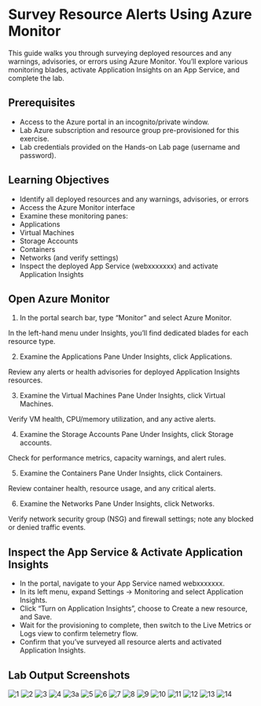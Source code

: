 # Survey Resource Alerts Using Azure Monitor

This guide walks you through surveying deployed resources and any warnings, advisories, or errors using Azure Monitor. 
You’ll explore various monitoring blades, activate Application Insights on an App Service, and complete the lab.

## Prerequisites

- Access to the Azure portal in an incognito/private window.
- Lab Azure subscription and resource group pre-provisioned for this exercise.
- Lab credentials provided on the Hands-on Lab page (username and password).

## Learning Objectives

- Identify all deployed resources and any warnings, advisories, or errors
- Access the Azure Monitor interface
- Examine these monitoring panes:
- Applications
- Virtual Machines
- Storage Accounts
- Containers
- Networks (and verify settings)
- Inspect the deployed App Service (webxxxxxxx) and activate Application Insights

## Open Azure Monitor

1. In the portal search bar, type “Monitor” and select Azure Monitor.

In the left-hand menu under Insights, you’ll find dedicated blades for each resource type.

2. Examine the Applications Pane
Under Insights, click Applications.

Review any alerts or health advisories for deployed Application Insights resources.

3. Examine the Virtual Machines Pane
Under Insights, click Virtual Machines.

Verify VM health, CPU/memory utilization, and any active alerts.

4. Examine the Storage Accounts Pane
Under Insights, click Storage accounts.

Check for performance metrics, capacity warnings, and alert rules.

5. Examine the Containers Pane
Under Insights, click Containers.

Review container health, resource usage, and any critical alerts.

6. Examine the Networks Pane
Under Insights, click Networks.

Verify network security group (NSG) and firewall settings; note any blocked or denied traffic events.

## Inspect the App Service & Activate Application Insights

- In the portal, navigate to your App Service named webxxxxxxx.
- In its left menu, expand Settings → Monitoring and select Application Insights.
- Click “Turn on Application Insights”, choose to Create a new resource, and Save.
- Wait for the provisioning to complete, then switch to the Live Metrics or Logs view to confirm telemetry flow.
- Confirm that you’ve surveyed all resource alerts and activated Application Insights.


## Lab Output Screenshots

![1](https://github.com/user-attachments/assets/5b08cebd-e0c7-4217-88c6-dfffbd4acc94)
![2](https://github.com/user-attachments/assets/62b201b1-4ad1-4c98-b3cc-9a1cedf3c9a6)
![3](https://github.com/user-attachments/assets/5a5e2a97-db63-4fac-9a0e-a1fd2ea65e77)
![4](https://github.com/user-attachments/assets/3bd8cef0-ad11-4169-9fa9-f1b4b31dfc60)
![3a](https://github.com/user-attachments/assets/b11dbb84-4018-4e96-9801-7f9dec84c326)
![5](https://github.com/user-attachments/assets/a06632ff-d56f-475e-ba05-683f63af2ab1)
![6](https://github.com/user-attachments/assets/318db174-cd97-4577-a656-04fd8ee20e2c)
![7](https://github.com/user-attachments/assets/bc0ed7ca-7ea6-4b7b-9fb3-f0890357f089)
![8](https://github.com/user-attachments/assets/62323279-5de0-4b00-9eba-ba527a97d0b7)
![9](https://github.com/user-attachments/assets/157f1c26-bfcc-478d-b7df-12b780eab5c5)
![10](https://github.com/user-attachments/assets/0f2dd63e-0bef-4bf2-aa7d-c81f5b421d9e)
![11](https://github.com/user-attachments/assets/e11eec5c-9bae-4328-8c2b-5d8e767eed91)
![12](https://github.com/user-attachments/assets/9c7a397f-5523-4da8-a1f3-5ad74fda0fbf)
![13](https://github.com/user-attachments/assets/02db95a9-249d-41fc-b584-f759a987bd96)
![14](https://github.com/user-attachments/assets/16d06701-4be9-4e28-a8bc-232e391a06f2)



